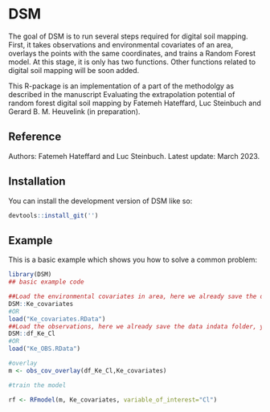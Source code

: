 
# DSM

<!-- badges: start -->
<!-- badges: end -->

The goal of DSM is to run several steps required for digital soil mapping. First, it takes observations and environmental covariates of an area, overlays the points with the same coordinates, and trains a Random Forest model. At this stage, it is only has two functions. Other functions related to digital soil mapping will be soon added.

This R-package is an implementation of a part of the methodolgy as described in the manuscript Evaluating the extrapolation potential of random forest digital soil mapping by Fatemeh Hateffard, Luc Steinbuch and Gerard B. M. Heuvelink (in preparation).

## Reference
Authors: Fatemeh Hateffard and Luc Steinbuch. Latest update: March 2023.

## Installation

You can install the development version of DSM like so:

``` r
devtools::install_git('')
```

## Example

This is a basic example which shows you how to solve a common problem:

``` r
library(DSM)
## basic example code

##Load the environmental covariates in area, here we already save the data in data folder, you can use it as an example. The data is environmental covariate for Kenya
DSM::Ke_covariates
#OR
load("Ke_covariates.RData")
##Load the observations, here we already save the data indata folder, you can use it as an example
DSM::df_Ke_Cl
#OR
load("Ke_OBS.RData")

#overlay
m <- obs_cov_overlay(df_Ke_Cl,Ke_covariates)

#train the model

rf <- RFmodel(m, Ke_covariates, variable_of_interest="Cl")

```

